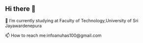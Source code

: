 ## Hi there 👋

<!--
**Venura-Anuhas/Venura-Anuhas** is a ✨ _special_ ✨ repository because its `README.md` (this file) appears on your GitHub profile.

Here are some ideas to get you started:-->


 <p>🌱 I’m currently studying at Faculty of Technology,University of Sri Jayawardenepura</p>
 <p>📫 How to reach me:infoanuhas100@gmail.com</p>


